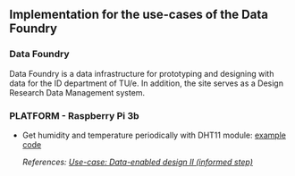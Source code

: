 ## Implementation for the use-cases of the Data Foundry


### Data Foundry 

Data Foundry is a data infrastructure for prototyping and designing with data for the ID department of TU/e. In addition, the site serves as a Design Research Data Management system.


### PLATFORM - Raspberry Pi 3b

* Get humidity and temperature periodically with DHT11 module: [example code](examples/DHT11_in_Pi/DHT11-in-Pi.py)
	
	*References: [Use-case: Data-enabled design II (informed step)](https://data.id.tue.nl/documentation/usecase-ded-2)*
